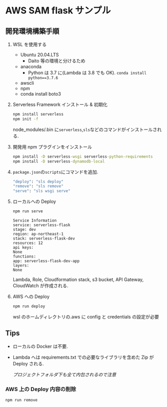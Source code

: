# AWS SAM flask サンプル

## 開発環境構築手順

1. WSL を使用する

   - Ubuntu 20.04.LTS
     - Daito 等の環境と分けるため
   - anaconda
     - Python は 3.7 に(Lambda は 3.8 でも OK). `conda install python==3.7.6`
   - awscli
   - npm
   - conda install boto3

2. Serverless Framework インストール & 初期化

   ```cmd
   npm install serverless
   npm init -f
   ```

   node_modules/.bin に`serverless`,`sls`などのコマンドがインストールされる.

3. 開発用 npm プラグインをインストール

   ```cmd
   npm install -D serverless-wsgi serverless-python-requirements
   npm install -D serverless-dynamodb-local
   ```

4. `package.json`の`scripts`にコマンドを追加.

   ```cmd
   "deploy": "sls deploy"
   "remove": "sls remove"
   "serve": "sls wsgi serve"
   ```

5. ローカルへの Deploy

   ```cmd
   npm run serve
   ```

   ```info
   Service Information
   service: serverless-flask
   stage: dev
   region: ap-northeast-1
   stack: serverless-flask-dev
   resources: 12
   api keys:
   None
   functions:
   app: serverless-flask-dev-app
   layers:
   None
   ```

   Lambda, Role, Cloudformation stack, s3 bucket, API Gateway, CloudWatch が作成される.

6. AWS への Deploy

   ```cmd
   npm run deploy
   ```

   wsl のホームディレクトリの.aws に config と credentials の設定が必要

## Tips

- ローカルの Docker は不要.
- Lambda へは requirements.txt での必要なライブラリを含めた Zip が Deploy される.

  _プロジェクトフォルダ下も全て内包されるので注意_

### AWS 上の Deploy 内容の削除

```cmd
npm run remove
```
